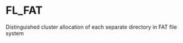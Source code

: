 FL_FAT
===========================
Distinguished cluster allocation of each separate directory in FAT file system
